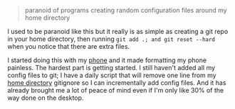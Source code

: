 > paranoid of programs creating random configuration files around my home directory

I used to be paranoid like this but it really is as simple as creating a git repo in your home directory, then running `git add .; and git reset --hard` when you notice that there are extra files.

I started doing this with my [phone](https://github.com/chapmanjacobd/phone) and it made formatting my phone painless. The hardest part is getting started. I still haven't added all my config files to git; I have a daily script that will remove one line from my [home directory](https://github.com/chapmanjacobd/computer/) gitignore so I can incrementally add config files. And it has already brought me a lot of peace of mind even if I'm only like 30% of the way done on the desktop.
